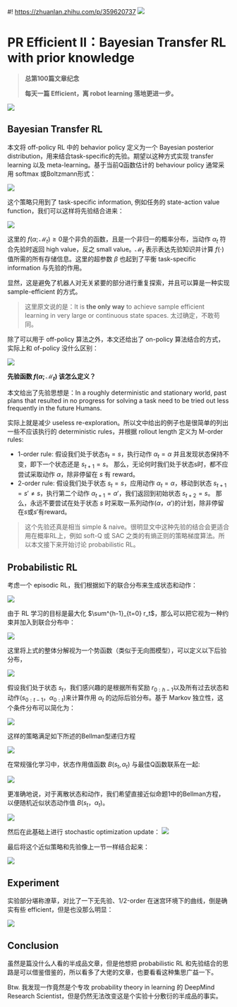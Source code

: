 #! https://zhuanlan.zhihu.com/p/359620737
![](https://pic4.zhimg.com/80/v2-3f3e395d0e8d39077bf79f8209fa9b36.jpg)
# PR Efficient Ⅱ：Bayesian Transfer RL with prior knowledge

> **总第100篇文章纪念**
> 
> **每天一篇 Efficient，离 robot learning 落地更进一步。**

![](https://pic4.zhimg.com/80/v2-03acccf1226547eb91fe93c9a08401ef.png)

## Bayesian Transfer RL
本文将 off-policy RL 中的 behavior policy 定义为一个 Bayesian posterior distribution，用来结合task-specific的先验。期望以这种方式实现 transfer learning 以及 meta-learning。基于当前Q函数估计的 behaviour policy 通常采用 softmax 或Boltzmann形式：

![](https://pic4.zhimg.com/80/v2-9d9417040f1b04af1cb785731b5b5745.png)

这个策略只用到了 task-specific information, 例如任务的 state-action value function，我们可以这样将先验结合进来：

![](https://pic4.zhimg.com/80/v2-95d118a3a976b4d012a9d29cd0d6e90c.png)

这里的 $f(\alpha;\mathcal{M}_t)\ge 0$是个非负的函数，且是一个非归一的概率分布，当动作 $\alpha_t$ 符合先验时返回 high value，反之 small value。$\mathcal{M}_t$ 表示表达先验知识并计算 $f(\cdot)$ 值所需的所有存储信息。这里的超参数 $\beta$ 也起到了平衡 task-specific information 与先验的作用。

显然，这是避免了机器人对无关紧要的部分进行重复探索，并且可以算是一种实现 sample-efficient 的方式。

> 这里原文说的是：It is **the only way** to achieve sample efficient learning in very large or continuous state spaces. 太过确定，不敢苟同。

除了可以用于 off-policy 算法之外，本文还给出了 on-policy 算法结合的方式，实际上和 of-policy 没什么区别：

![](https://pic4.zhimg.com/80/v2-bb1646b02e2591aa28edeee45457a771.png)

**先验函数 $f(\alpha;\mathcal{M}_t)$ 该怎么定义？**

本文给出了先验思想是：In a roughly deterministic and stationary world, past plans that resulted in no progress for solving a task need to be tried out less frequently in the future Humans. 

实际上就是减少 useless re-exploration。所以文中给出的例子也是很简单的列出一些不应该执行的 deterministic rules，并根据 rollout length 定义为 M-order rules:
- 1-order rule: 假设我们处于状态$s_t = s$，执行动作 $α_t=α$ 并且发现状态保持不变，即下一个状态还是 $s_{t+1} = s$。 那么，无论何时我们处于状态s时，都不应尝试采取动作 $α$，除非停留在 $s$ 有 reward。
- 2-order rule: 假设我们处于状态 $s_t = s$，应用动作 $α_t=α$，移动到状态 $s_{t + 1} = s'\neq s$，执行第二个动作 $α_{t+ 1} =α'$，我们返回到初始状态 $s_{t + 2} = s$。
那么，永远不要尝试在处于状态 $s$ 时采取一系列动作$(α，α')$的计划，除非停留在$s$或$s'$有reward。

> 这个先验还真是相当 simple & naive。很明显文中这种先验的结合会更适合用在概率RL上，例如 soft-Q 或 SAC 之类的有熵正则的策略梯度算法。所以本文接下来开始讨论 probabilistic RL。

## Probabilistic RL
考虑一个 episodic RL，我们根据如下的联合分布来生成状态和动作：

![](https://pic4.zhimg.com/80/v2-073fbaaf9d173cf46471498b7a6ff5aa.png)

由于 RL 学习的目标是最大化 $\sum^{h-1}_{t=0} r_t$，那么可以把它视为一种约束并加入到联合分布中：

![](https://pic4.zhimg.com/80/v2-d3300aa6b7efc6450286ae9fbd38088c.png)

这里将上式的整体分解视为一个势函数（类似于无向图模型），可以定义以下后验分布，

![](https://pic4.zhimg.com/80/v2-791a05823a382cf96d31bd90344a7f98.png)

假设我们处于状态 $s_t$，我们感兴趣的是根据所有奖励 $r_{0:h-1}$以及所有过去状态和动作$(s_{0:t-1}，α_{0:t})$来计算作用 $α_t$ 的边际后验分布。基于 Markov 独立性，这个条件分布可以简化为：

![](https://pic4.zhimg.com/80/v2-3d47c4ea2d2dfdbe1c780985ab17166d.png)

这样的策略满足如下所述的Bellman型递归方程

![](https://pic4.zhimg.com/80/v2-768acf02973169cc2cb88e40f039dfd5.png)

在常规强化学习中，状态作用值函数 $B(s_t,α_t)$ 与最佳Q函数联系在一起:

![](https://pic4.zhimg.com/80/v2-13ec33fbe4a0dc62c1bb90d3273823cf.png)

更准确地说，对于离散状态和动作，我们希望直接近似命题1中的Bellman方程，以便随机近似状态动作值 $B(s_t，α_t)$。

![](https://pic4.zhimg.com/80/v2-bd3ec5dbcd18886afb34e132ebfd31a5.png)

然后在此基础上进行 stochastic optimization update：
![](https://pic4.zhimg.com/80/v2-94d2d922f40e30aa226d266fc8629516.png)

最后将这个近似策略和先验像上一节一样结合起来：

![](https://pic4.zhimg.com/80/v2-fbf72cc31434c5c0e55ebf5f38f9a99c.png)

## Experiment

实验部分堪称潦草，对比了一下无先验、1/2-order 在迷宫环境下的曲线，倒是确实有些 efficient，但是也没那么明显：

![](https://pic4.zhimg.com/80/v2-1ce5ee85186c816df7ed2173d3781030.png)

## Conclusion 
虽然是篇没什么人看的半成品文章，但是他想把 probabilistic RL 和先验结合的思路是可以借鉴借鉴的，所以看多了大佬的文章，也要看看这种集思广益一下。

Btw. 我发现一作竟然是个专攻 probability theory in learning 的  DeepMind Research Scientist，但是仍然无法改变这是个实验十分敷衍的半成品的事实。